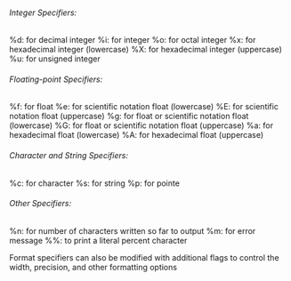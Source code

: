 ###### Integer Specifiers:
%d: for decimal integer
%i: for integer
%o: for octal integer
%x: for hexadecimal integer (lowercase)
%X: for hexadecimal integer (uppercase)
%u: for unsigned integer
###### Floating-point Specifiers:
%f: for float
%e: for scientific notation float (lowercase)
%E: for scientific notation float (uppercase)
%g: for float or scientific notation float (lowercase)
%G: for float or scientific notation float (uppercase)
%a: for hexadecimal float (lowercase)
%A: for hexadecimal float (uppercase)
###### Character and String Specifiers:
%c: for character
%s: for string
%p: for pointe
###### Other Specifiers:
%n: for number of characters written so far to output
%m: for error message
%%: to print a literal percent character

Format specifiers can also be modified with additional flags to control the width, precision, and other formatting options
